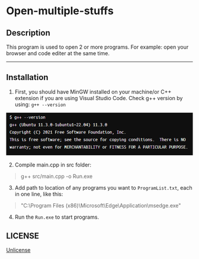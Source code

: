 # Open-multiple-stuffs
## Description
This program is used to open 2 or more programs. For example: open your browser and code editer at the same time.

---

## Installation
1. First, you should have MinGW installed on your machine/or C++ extension if you are using Visual Studio Code. Check g++ version by using: `g++ --version`

![VersionCheck](https://github.com/YaseiTanuki/Open-multiple-stuffs/blob/docs/docs/g++check.png)

2. Compile main.cpp in src folder:
> g++ src/main.cpp -o Run.exe

3. Add path to location of any programs you want to `ProgramList.txt`, each in one line, like this:
> "C:\Program Files (x86)\Microsoft\Edge\Application\msedge.exe"

4. Run the `Run.exe` to start programs.

## LICENSE
[Unlicense](https://github.com/YaseiTanuki/Open-multiple-stuffs/blob/main/LICENSE)
